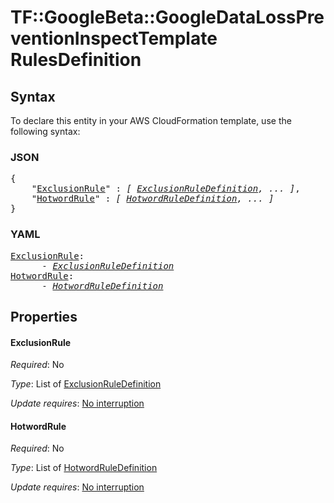 # TF::GoogleBeta::GoogleDataLossPreventionInspectTemplate RulesDefinition

## Syntax

To declare this entity in your AWS CloudFormation template, use the following syntax:

### JSON

<pre>
{
    "<a href="#exclusionrule" title="ExclusionRule">ExclusionRule</a>" : <i>[ <a href="exclusionruledefinition.md">ExclusionRuleDefinition</a>, ... ]</i>,
    "<a href="#hotwordrule" title="HotwordRule">HotwordRule</a>" : <i>[ <a href="hotwordruledefinition.md">HotwordRuleDefinition</a>, ... ]</i>
}
</pre>

### YAML

<pre>
<a href="#exclusionrule" title="ExclusionRule">ExclusionRule</a>: <i>
      - <a href="exclusionruledefinition.md">ExclusionRuleDefinition</a></i>
<a href="#hotwordrule" title="HotwordRule">HotwordRule</a>: <i>
      - <a href="hotwordruledefinition.md">HotwordRuleDefinition</a></i>
</pre>

## Properties

#### ExclusionRule

_Required_: No

_Type_: List of <a href="exclusionruledefinition.md">ExclusionRuleDefinition</a>

_Update requires_: [No interruption](https://docs.aws.amazon.com/AWSCloudFormation/latest/UserGuide/using-cfn-updating-stacks-update-behaviors.html#update-no-interrupt)

#### HotwordRule

_Required_: No

_Type_: List of <a href="hotwordruledefinition.md">HotwordRuleDefinition</a>

_Update requires_: [No interruption](https://docs.aws.amazon.com/AWSCloudFormation/latest/UserGuide/using-cfn-updating-stacks-update-behaviors.html#update-no-interrupt)

